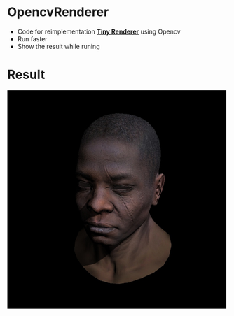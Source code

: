 # OpencvRenderer
- Code for reimplementation [**Tiny Renderer**](https://github.com/ssloy/tinyrenderer/wiki) using Opencv
- Run faster
- Show the result while runing

# Result
<img width="500px" src="OpenCVRenderer/frame.jpg" />

